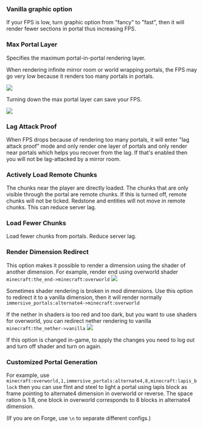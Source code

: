 
### Vanilla graphic option
If your FPS is low, turn graphic option from "fancy" to "fast", then it will render fewer sections in portal thus increasing FPS.

### Max Portal Layer
Specifies the maximum portal-in-portal rendering layer.

When rendering infinite mirror room or world wrapping portals, the FPS may go very low because it renders too many portals in portals.

![](https://i.ibb.co/4FFQdtd/Untitled3.png)

Turning down the max portal layer can save your FPS.

![](https://i.ibb.co/MCLrYZt/Untitled4.png)

### Lag Attack Proof
When FPS drops because of rendering too many portals, it will enter "lag attack proof" mode and only render one layer of portals and only render near portals which helps you recover from the lag. If that's enabled then you will not be lag-attacked by a mirror room.

### Actively Load Remote Chunks
The chunks near the player are directly loaded.
The chunks that are only visible through the portal are remote chunks.
If this is turned off, remote chunks will not be ticked.
Redstone and entities will not move in remote chunks.
This can reduce server lag.

### Load Fewer Chunks
Load fewer chunks from portals. Reduce server lag.

### Render Dimension Redirect
This option makes it possible to render a dimension using the shader of another dimension.
For example, render end using overworld shader `minecraft:the_end->minecraft:overworld`
![](https://i.ibb.co/c1fWpHx/2020-03-31-15-09-16.png)

Sometimes shader rendering is broken in mod dimensions. Use this option to redirect it to a vanilla dimension, then it will render normally `immersive_portals:alternate4->minecraft:overworld`

If the nether in shaders is too red and too dark, but you want to use shaders for overworld, you can redirect nether rendering to vanilla `minecraft:the_nether->vanilla`
![](https://i.ibb.co/4tFy6w8/2020-03-31-15-07-25.png)

If this option is changed in-game, to apply the changes you need to log out and turn off shader and turn on again.

### Customized Portal Generation
For example, use `minecraft:overworld,1,immersive_portals:alternate4,8,minecraft:lapis_block`
 then you can use flint and steel to light a portal using lapis block as frame pointing to alternate4 dimension in overworld or reverse.
The space ration is 1:8, one block in overworld corresponds to 8 blocks in alternate4 dimension.

(If you are on Forge, use `\n` to separate different configs.)
